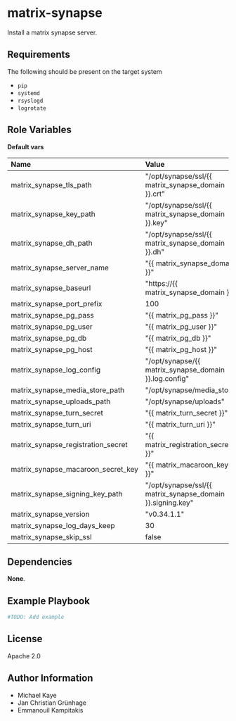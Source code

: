 matrix-synapse
==============

Install a matrix synapse server.

Requirements
------------

The following should be present on the target system
* `pip`
* `systemd`
* `rsyslogd`
* `logrotate`

Role Variables
--------------

__Default vars__

| Name | Value |
| :--- | :---  |
| matrix_synapse_tls_path | "/opt/synapse/ssl/{{ matrix_synapse_domain }}.crt" |
| matrix_synapse_key_path | "/opt/synapse/ssl/{{ matrix_synapse_domain }}.key" |
| matrix_synapse_dh_path | "/opt/synapse/ssl/{{ matrix_synapse_domain }}.dh" |
| matrix_synapse_server_name | "{{ matrix_synapse_domain }}" |
| matrix_synapse_baseurl | "https://{{ matrix_synapse_domain }}" |
| matrix_synapse_port_prefix | 100 |
| matrix_synapse_pg_pass | "{{ matrix_pg_pass }}" | 
| matrix_synapse_pg_user | "{{ matrix_pg_user }}" |
| matrix_synapse_pg_db | "{{ matrix_pg_db }}" |
| matrix_synapse_pg_host | "{{ matrix_pg_host }}" |
| matrix_synapse_log_config | "/opt/synapse/{{ matrix_synapse_domain }}.log.config" |
| matrix_synapse_media_store_path | "/opt/synapse/media_store" |
| matrix_synapse_uploads_path | "/opt/synapse/uploads" |
| matrix_synapse_turn_secret | "{{ matrix_turn_secret }}" |
| matrix_synapse_turn_uri | "{{ matrix_turn_uri }}" |
| matrix_synapse_registration_secret | "{{ matrix_registration_secret }}" |
| matrix_synapse_macaroon_secret_key | "{{ matrix_macaroon_key }}" |
| matrix_synapse_signing_key_path | "/opt/synapse/ssl/{{ matrix_synapse_domain }}.signing.key" |
| matrix_synapse_version | "v0.34.1.1" |
| matrix_synapse_log_days_keep | 30 |
| matrix_synapse_skip_ssl | false |

Dependencies
------------

__None__.

Example Playbook
----------------

```yaml
#TODO: Add example
```

License
-------

Apache 2.0

Author Information
------------------

* Michael Kaye
* Jan Christian Grünhage
* Emmanouil Kampitakis

